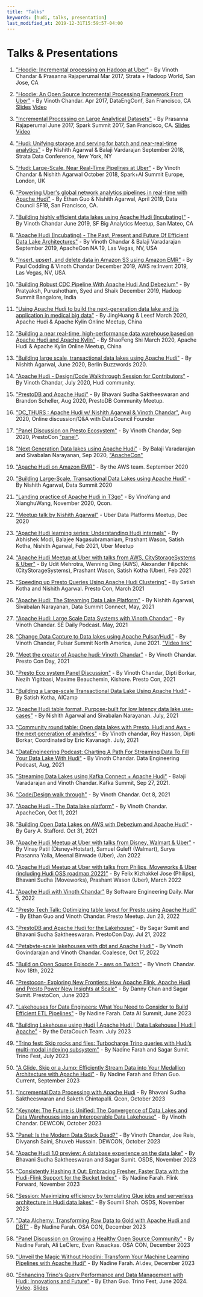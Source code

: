 ```yaml
---
title: "Talks"
keywords: [hudi, talks, presentation]
last_modified_at: 2019-12-31T15:59:57-04:00
---
```

# Talks & Presentations

1. ["Hoodie: Incremental processing on Hadoop at Uber"](https://conferences.oreilly.com/strata/strata-ca/public/schedule/detail/56511) -  By Vinoth Chandar & Prasanna Rajaperumal
   Mar 2017, Strata + Hadoop World, San Jose, CA

2. ["Hoodie: An Open Source Incremental Processing Framework From Uber"](http://www.dataengconf.com/hoodie-an-open-source-incremental-processing-framework-from-uber) - By Vinoth Chandar.
   Apr 2017, DataEngConf, San Francisco, CA [Slides](https://www.slideshare.net/vinothchandar/hoodie-dataengconf-2017) [Video](https://www.youtube.com/watch?v=7Wudjc-v7CA)

3. ["Incremental Processing on Large Analytical Datasets"](https://spark-summit.org/2017/events/incremental-processing-on-large-analytical-datasets/) - By Prasanna Rajaperumal
   June 2017, Spark Summit 2017, San Francisco, CA. [Slides](https://www.slideshare.net/databricks/incremental-processing-on-large-analytical-datasets-with-prasanna-rajaperumal-and-vinoth-chandar) [Video](https://www.youtube.com/watch?v=3HS0lQX-cgo&feature=youtu.be)

4. ["Hudi: Unifying storage and serving for batch and near-real-time analytics"](https://conferences.oreilly.com/strata/strata-ny/public/schedule/detail/70937) - By Nishith Agarwal & Balaji Vardarajan
   September 2018, Strata Data Conference, New York, NY

5. ["Hudi: Large-Scale, Near Real-Time Pipelines at Uber"](https://databricks.com/session/hudi-near-real-time-spark-pipelines-at-petabyte-scale) - By Vinoth Chandar & Nishith Agarwal
   October 2018, Spark+AI Summit Europe, London, UK

6. ["Powering Uber's global network analytics pipelines in real-time with Apache Hudi"](https://www.youtube.com/watch?v=1w3IpavhSWA) - By Ethan Guo & Nishith Agarwal, April 2019, Data Council SF19, San Francisco, CA.

7. ["Building highly efficient data lakes using Apache Hudi (Incubating)"](https://www.slideshare.net/ChesterChen/sf-big-analytics-20190612-building-highly-efficient-data-lakes-using-apache-hudi) - By Vinoth Chandar 
   June 2019, SF Big Analytics Meetup, San Mateo, CA

8. ["Apache Hudi (Incubating) - The Past, Present and Future Of Efficient Data Lake Architectures"](https://docs.google.com/presentation/d/1FHhsvh70ZP6xXlHdVsAI0g__B_6Mpto5KQFlZ0b8-mM) - By Vinoth Chandar & Balaji Varadarajan
   September 2019, ApacheCon NA 19, Las Vegas, NV, USA
  
9. ["Insert, upsert, and delete data in Amazon S3 using Amazon EMR"](https://www.portal.reinvent.awsevents.com/connect/sessionDetail.ww?SESSION_ID=98662&csrftkn=YS67-AG7B-QIAV-ZZBK-E6TT-MD4Q-1HEP-747P) - By Paul Codding & Vinoth Chandar
   December 2019, AWS re:Invent 2019, Las Vegas, NV, USA  
       
10. ["Building Robust CDC Pipeline With Apache Hudi And Debezium"](https://www.slideshare.net/SyedKather/building-robust-cdc-pipeline-with-apache-hudi-and-debezium) - By Pratyaksh, Purushotham, Syed and Shaik December 2019, Hadoop Summit Bangalore, India

11. ["Using Apache Hudi to build the next-generation data lake and its application in medical big data"](https://drive.google.com/open?id=1dmH2kWJF69PNdifPp37QBgjivOHaSLDn) - By JingHuang & Leesf March 2020, Apache Hudi & Apache Kylin Online Meetup, China

12. ["Building a near real-time, high-performance data warehouse based on Apache Hudi and Apache Kylin"](https://drive.google.com/open?id=1Pk_WdFxfEZxMMfAOn0R8-m3ALkcN6G9e) - By ShaoFeng Shi March 2020, Apache Hudi & Apache Kylin Online Meetup, China

13. ["Building large scale, transactional data lakes using Apache Hudi"](https://berlinbuzzwords.de/session/building-large-scale-transactional-data-lakes-using-apache-hudi) - By Nishith Agarwal, June 2020, Berlin Buzzwords 2020.

14. ["Apache Hudi - Design/Code Walkthrough Session for Contributors"](https://www.youtube.com/watch?v=N2eDfU_rQ_U) - By Vinoth Chandar, July 2020, Hudi community.

15. ["PrestoDB and Apache Hudi"](https://youtu.be/nA3rwOdmm3A) - By Bhavani Sudha Saktheeswaran and Brandon Scheller, Aug 2020, PrestoDB Community Meetup.

16. ["DC_THURS : Apache Hudi w/ Nishith Agarwal & Vinoth Chandar"](https://www.youtube.com/watch?v=hNxrsjhI-9w), Aug 2020, Online discussion/Q&A with DataCouncil Founder

17. ["Panel Discussion on Presto Ecosystem"](https://www.youtube.com/watch?v=lsFSM2Z4kPs) - By Vinoth Chandar, Sep 2020, PrestoCon ["panel"](https://prestocon2020.sched.com/event/dgyw).

18. ["Next Generation Data lakes using Apache Hudi"](https://docs.google.com/presentation/d/1y-ryRwCdTbqQHGr_bn3lxM_B8L1L5nsZOIXlJsDl_wU/edit?usp=sharing) - By Balaji Varadarajan and Sivabalan Narayanan, Sep 2020, ["ApacheCon"](https://www.apachecon.com/)

19. ["Apache Hudi on Amazon EMR"](https://pages.awscloud.com/rs/112-TZM-766/images/EV_analytics-sprint-week-apache-hundi-amazon-emr_Sep-2020.pdf) - By the AWS team. September 2020

20. ["Building Large-Scale, Transactional Data Lakes using Apache Hudi"](https://www.dbta.com/DataSummit/Fall2020/Agenda.aspx) - By Nishith Agarwal, Data Summit 2020

21. ["Landing practice of Apache Hudi in T3go"](https://drive.google.com/file/d/1ULVPkjynaw-07wsutLcZm-4rVXf8E8N8/view?usp=sharing) - By VinoYang and XianghuWang, November 2020, Qcon.

22. ["Meetup talk by Nishith Agarwal"](https://www.meetup.com/UberEvents/events/274924537/) - Uber Data Platforms Meetup, Dec 2020

23. ["Apache Hudi learning series: Understanding Hudi internals"](https://www.slideshare.net/NishithAgarwal3/hudi-architecture-fundamentals-and-capabilities) - By Abhishek Modi, Balajee Nagasubramaniam, Prashant Wason, Satish Kotha, Nishith Agarwal, Feb 2021, Uber Meetup

24. ["Apache Hudi Meetup at Uber with talks from AWS, CityStorageSystems & Uber"](https://youtu.be/iXBInMLbjo0) - By Udit Mehrotra, Wenning Ding (AWS), Alexander Filipchik (CityStorageSystems), Prashant Wason, Satish Kotha (Uber), Feb 2021

25. ["Speeding up Presto Queries Using Apache Hudi Clustering"](https://www.youtube.com/watch?v=1WSg2aiCwDQ) - By Satish Kotha and Nishith Agarwal. Presto Con, March 2021

26. ["Apache Hudi: The Streaming Data Lake Platform"](https://docs.google.com/presentation/d/1lVpbYV7qytAZPdwx4X9DD9ii0qFh7n9WGKJ0XQ4VpIs/edit?usp=sharing) - By Nishith Agarwal, Sivabalan Narayanan, 
Data Summit Connect, May, 2021
    
27. ["Apache Hudi: Large Scale Data Systems with Vinoth Chandar"](https://softwareengineeringdaily.com/2021/05/13/apache-hudi-large-scale-data-systems-with-vinoth-chandar/) - By Vinoth Chandar. SE Daily Podcast. May, 2021

28. ["Change Data Capture to Data lakes using Apache Pulsar/Hudi"](https://www.slideshare.net/streamnative/change-data-capture-to-data-lakes-using-apache-pulsar-and-apache-hudi-pulsar-summit-na-2021) - By Vinoth Chandar, Pulsar Summit North America, June 2021. ["Video link"](https://www.youtube.com/watch?v=MWpnVIgcAXw)

29. ["Meet the creator of Apache hudi: Vinoth Chandar"](https://www.youtube.com/watch?v=XcaFaJR4IVk) - By Vinoth Chandar. Presto Con Day, 2021

30. ["Presto Eco system Panel Discussion"](https://www.youtube.com/watch?v=lsFSM2Z4kPs) - By Vinoth Chandar, Dipti Borkar, Nezih Yigitbasi, Maxime Beauchemin, Kishore. Presto Con, 2021

31. ["Building a Large-scale Transactional Data Lake Using Apache Hudi"](https://www.youtube.com/watch?v=J6EcGiExx7M) - By Satish Kotha, AICamp

32. ["Apache Hudi table format, Purpose-built for low latency data lake use-cases"](https://www.dremio.com/subsurface/introducing-the-apache-hudi-table-format-purpose-built-for-low-latency-data-lake-use-cases/) - By Nishith Agarwal and Sivabalan Narayanan. July, 2021

33. ["Community round table: Open data lakes with Presto, Hudi and Aws - the next generation of analytics"](https://ahana.io/videos-presentations/roundtable-presto-hudi-aws/) - By Vinoth chandar, Roy Hasson, Dipti Borkar, Coordinated by Eric Kavanagh. July, 2021

34. ["DataEngineering Podcast: Charting A Path For Streaming Data To Fill Your Data Lake With Hudi"](https://www.dataengineeringpodcast.com/hudi-streaming-data-lake-episode-209/) - By Vinoth Chandar. Data Engineering Podcast, Aug, 2021

35. ["Streaming Data Lakes using Kafka Connect + Apache Hudi"](https://www.confluent.io/events/kafka-summit-americas-2021/streaming-data-lakes-using-kafka-connect-apache-hudi/) - Balaji Varadarajan and Vinoth Chandar. Kafka Summit, Sep 27, 2021.
    
36. ["Code/Design walk through"](https://www.youtube.com/watch?v=0ezDbR_4FqU) - By Vinoth Chandar. Oct 8, 2021

37. ["Apache Hudi - The Data lake platform"](https://www.youtube.com/watch?v=nGcT6RPjez4) - By Vinoth Chandar. ApacheCon, Oct 11, 2021

38. ["Building Open Data Lakes on AWS with Debezium and Apache Hudi"](https://programmaticponderings.com/2021/10/31/demonstration-building-open-data-lakes-on-aws-with-debezium-and-apache-hudi/) - By Gary A. Stafford. Oct 31, 2021

39. ["Apache Hudi Meetup at Uber with talks from Disney, Walmart & Uber"](https://youtu.be/ZamXiT9aqs8) - By Vinay Patil (Disney+Hotstar), Samuel Guleff (Walmart), Surya Prasanna Yalla, Meenal Binwade (Uber), Jan 2022

40. ["Apache Hudi Meetup at Uber with talks from Philips, Moveworks & Uber (including Hudi OSS roadmap 2022)"](https://youtu.be/8Q0kM-emMyo) - By Felix Kizhakkel Jose (Philips), Bhavani Sudha (Moveworks), Prashant Wason (Uber), March 2022

41. ["Apache Hudi with Vinoth Chandar"](https://softwareengineeringdaily.com/2022/03/08/apache-hudi-with-vinoth-chandar/) By Software Engineering Daily. Mar 5, 2022

42. ["Presto Tech Talk: Optimizing table layout for Presto using Apache Hudi"](https://www.youtube.com/watch?v=J1JuHVFdggs) - By Ethan Guo and Vinoth Chandar. Presto Meetup. Jun 23, 2022

43. ["PrestoDB and Apache Hudi for the Lakehouse"](https://www.youtube.com/watch?v=3zQJR-IGH0Y&list=PLJVeO1NMmyqXHoLuUJtulMDU0yBgSL0GH&index=11) - By Sagar Sumit and Bhavani Sudha Saktheeswaran. PrestoCon Day. Jul 21, 2022

44. ["Petabyte-scale lakehouses with dbt and Apache Hudi"](https://coalesce.getdbt.com/blog/petabyte-scale-lakehouses-with-dbt-and-apache-hudi) - By Vinoth Govindarajan and Vinoth Chandar.  Coalesce, Oct 17, 2022

45. ["Build on Open Source Episode 7 - aws on Twitch"](https://www.twitch.tv/videos/1656012018) - By Vinoth Chandar. Nov 18th, 2022

46. ["Prestocon- Exploring New Frontiers: How Apache Flink, Apache Hudi and Presto Power New Insights at Scale"](https://www.onehouse.ai/blog/exploring-new-frontiers-how-apache-flink-apache-hudi-and-presto-power-new-insights-at-scale) - By Danny Chan and Sagar Sumit. PrestoCon, June 2023

47. ["Lakehouses for Data Engineers: What You Need to Consider to Build Efficient ETL Pipelines"](https://www.databricks.com/dataaisummit/session/lakehouses-data-engineers-what-you-need-consider-build-efficient-etl-pipelines/) - By Nadine Farah. Data AI Summit, June 2023

48. ["Building Lakehouse using Hudi | Apache Hudi | Data Lakehouse | Hudi | Apache"](https://www.youtube.com/watch?v=3N4XVil05sM) - By the DataCouch Team. July 2023

49. ["Trino fest: Skip rocks and files: Turbocharge Trino queries with Hudi’s multi-modal indexing subsystem"](https://trino.io/blog/2023/07/07/trino-fest-2023-onehouse-recap.html) - By Nadine Farah and Sagar Sumit. Trino Fest, July 2023

50. ["A Glide, Skip or a Jump: Efficiently Stream Data into Your Medallion Architecture with Apache Hudi"](https://www.confluent.io/events/current/2023/a-glide-skip-or-a-jump-efficiently-stream-data-into-your-medallion/) - By Nadine Farah and Ethan Guo. Current, September 2023

51. ["Incremental Data Processing with Apache Hudi](https://qconsf.com/presentation/oct2023/incremental-data-processing-apache-hudi) - By Bhavani Sudha Saktheeswaran and Saketh Chintapalli. Qcon, October 2023

52. ["Keynote: The Future is Unified: The Convergence of Data Lakes and Data Warehouses into an Interoperable Data Lakehouse"](https://dewcon.ai/) - By Vinoth Chandar. DEWCON, October 2023

53. ["Panel: Is the Modern Data Stack Dead?"](https://dewcon.ai/) - By Vinoth Chandar, Joe Reis, Divyansh Saini, Shuveb Hussain. DEWCON, October 2023

54. ["Apache Hudi 1.0 preview: A database experience on the data lake"](https://opensourcedatasummit.com/apache-hudi-1-preview/) - By Bhavani Sudha Saktheeswaran and Sagar Sumit. OSDS, November 2023

55. ["Consistently Hashing it Out: Embracing Fresher, Faster Data with the Hudi-Flink Support for the Bucket Index"](https://www.ververica.academy/app/courses/f352775b-6c43-475b-84e0-d6070c57b1a7) - By Nadine Farah. Flink Forward, November 2023

56. ["Session: Maximizing efficiency by templating Glue jobs and serverless architecture in Hudi data lakes"](https://opensourcedatasummit.com/maximizing-efficiency-at-job-target/) - By Soumil Shah. OSDS, November 2023

57. ["Data Alchemy: Transforming Raw Data to Gold with Apache Hudi and DBT"](https://osacon.io/sessions/2023/data-alchemy-transforming-raw-data-to-gold-with-apache-hudi-and-dbt/) - By Nadine Farah. OSA CON, December 2023

58. ["Panel Discussion on Growing a Healthy Open Source Community"](https://osacon.io/sessions/2023/panel-discussion-on-growing-a-healthy-open-source-community/) - By Nadine Farah, Ali LeClerc, Evan Rusackas. OSA CON, December 2023

59. ["Unveil the Magic Without Hoodini: Transform Your Machine Learning Pipelines with Apache Hudi"](https://www.youtube.com/watch?v=pUZHotLdkjU) - By Nadine Farah. AI.dev, December 2023

60. ["Enhancing Trino's Query Performance and Data Management with Hudi: Innovations and Future"](https://trino.io/blog/2024/04/15/trino-fest-2024-approaches.html#hudi) - By Ethan Guo.  Trino Fest, June 2024. [Video](https://youtu.be/JMzS2BbeK0E?si=t25pqd55bmdmVlXL). [Slides](https://trino.io/assets/blog/trino-fest-2024/onehouse.pdf)
